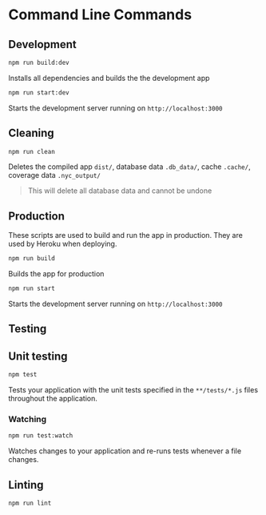 # Command Line Commands

## Development

```bash
npm run build:dev
```

Installs all dependencies and builds the the development app

```bash
npm run start:dev
```

Starts the development server running on `http://localhost:3000`

## Cleaning

```bash
npm run clean
```

Deletes the compiled app `dist/`, database data `.db_data/`, cache `.cache/`, coverage data `.nyc_output/`

> This will delete all database data and cannot be undone

## Production

These scripts are used to build and run the app in production. They are used by Heroku when deploying.

```bash
npm run build
```

Builds the app for production

```bash
npm run start
```

Starts the development server running on `http://localhost:3000`

## Testing

## Unit testing

```bash
npm test
```

Tests your application with the unit tests specified in the `**/tests/*.js` files throughout the application.

### Watching

```bash
npm run test:watch
```

Watches changes to your application and re-runs tests whenever a file changes.

## Linting

```bash
npm run lint
```
